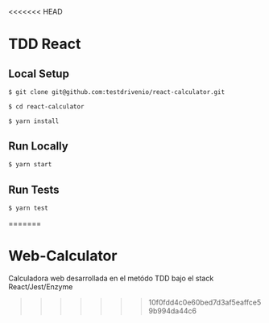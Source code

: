 <<<<<<< HEAD
# TDD React

## Local Setup
```sh
$ git clone git@github.com:testdrivenio/react-calculator.git
```

```sh
$ cd react-calculator
```

```sh
$ yarn install
```

## Run Locally
```sh
$ yarn start
```

## Run Tests
```sh
$ yarn test
```
=======
# Web-Calculator
Calculadora web desarrollada en el metódo TDD bajo el stack React/Jest/Enzyme
>>>>>>> 10f0fdd4c0e60bed7d3af5eaffce59b994da44c6
